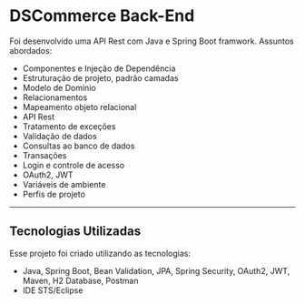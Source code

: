 # DSCommerce Back-End
Foi desenvolvido uma API Rest com Java e Spring Boot framwork. Assuntos abordados:
- Componentes e Injeção de Dependência
- Estruturação de projeto, padrão camadas
- Modelo de Domínio
- Relacionamentos
- Mapeamento objeto relacional
- API Rest
- Tratamento de exceções
- Validação de dados
- Consultas ao banco de dados
- Transações
- Login e controle de acesso
- OAuth2, JWT
- Variáveis de ambiente
- Perfis de projeto

---
##  Tecnologias Utilizadas
Esse projeto foi criado utilizando as tecnologias:
- Java, Spring Boot, Bean Validation, JPA, Spring Security, OAuth2, JWT, Maven, H2 Database, Postman
- IDE STS/Eclipse

